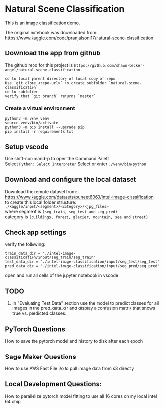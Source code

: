 # Natural Scene Classification
This is an image classification demo.

The original notebook was downloaded from: 
https://www.kaggle.com/code/pranjalsoni17/natural-scene-classification

## Download the app from github
The github repo for this project is `https://github.com/shawn-becker-angel/natural-scene-classification`  
```
cd to local parent directory of local copy of repo
Use `git clone <repo-url>` to create subfolder `natural-scene-classification`
cd to subfolder
verify that `git branch` returns `master`
```
### Create a virtual environment

```
python3 -m venv venv  
source venv/bin/activate  
python3 -m pip install --upgrade pip  
pip install -r requirements.txt  
```
## Setup vscode   
Use shift-command-p to open the Command Palett  
Select `Python: Select Interpreter` 
Select or enter `./venv/bin/python`  

## Download and configure the local dataset
Download the remote dataset from:  
https://www.kaggle.com/datasets/puneet6060/intel-image-classification  
to create this local folder structure:  
`./kaggle/input/<segment>/<category>/<jpg_files>`  
where segment is `(seg_train, seg_test and seg_pred)`  
category is `(buildings, forest, glacier, mountain, sea and street)`  

## Check app settings
verify the following:
```
train_data_dir = "./intel-image-classification/input/seg_train/seg_train"
test_data_dir = "./intel-image-classification/input/seg_test/seg_test"
pred_data_dir = "./intel-image-classification/input/seg_pred/seg_pred"
```

open and run all cells of the jupyter notebook in vscode

## TODO
1. In "Evaluating Test Data" section use the model to predict 
classes for all images in the pred_data_dir and display a 
confusion matrix that shows true vs. predicted classes.

## PyTorch Questions:
How to save the pytorch model and history to disk after each epoch

## Sage Maker Questions
How to use AWS Fast File i/o to pull image data from s3 directly

## Local Development Questions:
How to parallelize pytorch model fitting to use all 16 cores on my local intel 64 chip
